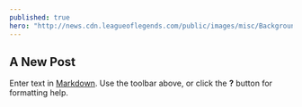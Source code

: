 ```yaml
---
published: true
hero: "http://news.cdn.leagueoflegends.com/public/images/misc/Background.jpg"
---
```



## A New Post

Enter text in [Markdown](http://daringfireball.net/projects/markdown/). Use the toolbar above, or click the **?** button for formatting help.
